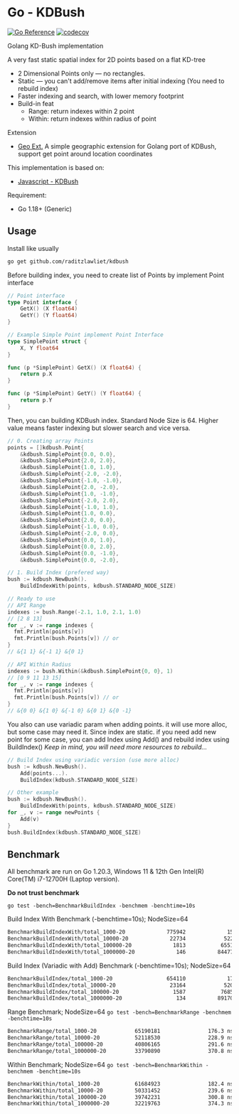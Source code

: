 # Go - KDBush

[![Go Reference](https://pkg.go.dev/badge/github.com/raditzlawliet/kdbush.svg)](https://pkg.go.dev/github.com/raditzlawliet/kdbush)
[![codecov](https://codecov.io/gh/raditzlawliet/kdbush/graph/badge.svg?token=0H3J4MQK59)](https://codecov.io/gh/raditzlawliet/kdbush)

Golang KD-Bush implementation

A very fast static spatial index for 2D points based on a flat KD-tree

- 2 Dimensional Points only — no rectangles.
- Static — you can't add/remove items after initial indexing (You need to rebuild index)
- Faster indexing and search, with lower memory footprint
- Build-in feat
  - Range: return indexes within 2 point
  - Within: return indexes within radius of point

Extension

- [Geo Ext.](geo) A simple geographic extension for Golang port of KDBush, support get point around location coordinates

This implementation is based on:

- [Javascript - KDBush](https://github.com/mourner/kdbush)

Requirement:

- Go 1.18+ (Generic)

## Usage

Install like usually

```sh
go get github.com/raditzlawliet/kdbush
```

Before building index, you need to create list of Points by implement Point interface

```go
// Point interface
type Point interface {
	GetX() (X float64)
	GetY() (Y float64)
}

// Example Simple Point implement Point Interface
type SimplePoint struct {
	X, Y float64
}

func (p *SimplePoint) GetX() (X float64) {
	return p.X
}

func (p *SimplePoint) GetY() (Y float64) {
	return p.Y
}
```

Then, you can building KDBush index.
Standard Node Size is 64. Higher value means faster indexing but slower search and vice versa.

```go
// 0. Creating array Points
points = []kdbush.Point{
    &kdbush.SimplePoint{0.0, 0.0},
    &kdbush.SimplePoint{2.0, 2.0},
    &kdbush.SimplePoint{1.0, 1.0},
    &kdbush.SimplePoint{-2.0, -2.0},
    &kdbush.SimplePoint{-1.0, -1.0},
    &kdbush.SimplePoint{2.0, -2.0},
    &kdbush.SimplePoint{1.0, -1.0},
    &kdbush.SimplePoint{-2.0, 2.0},
    &kdbush.SimplePoint{-1.0, 1.0},
    &kdbush.SimplePoint{1.0, 0.0},
    &kdbush.SimplePoint{2.0, 0.0},
    &kdbush.SimplePoint{-1.0, 0.0},
    &kdbush.SimplePoint{-2.0, 0.0},
    &kdbush.SimplePoint{0.0, 1.0},
    &kdbush.SimplePoint{0.0, 2.0},
    &kdbush.SimplePoint{0.0, -1.0},
    &kdbush.SimplePoint{0.0, -2.0},

// 1. Build Index (prefered way)
bush := kdbush.NewBush().
    BuildIndexWith(points, kdbush.STANDARD_NODE_SIZE)

// Ready to use
// API Range
indexes := bush.Range(-2.1, 1.0, 2.1, 1.0)
// [2 8 13]
for _, v := range indexes {
  fmt.Println(points[v])
  fmt.Println(bush.Points[v]) // or
}
// &{1 1} &{-1 1} &{0 1}

// API Within Radius
indexes := bush.Within(&kdbush.SimplePoint{0, 0}, 1)
// [0 9 11 13 15]
for _, v := range indexes {
  fmt.Println(points[v])
  fmt.Println(bush.Points[v]) // or
}
// &{0 0} &{1 0} &{-1 0} &{0 1} &{0 -1}

```

You also can use variadic param when adding points. it will use more alloc, but some case may need it.
Since index are static. if you need add new point for some case, you can add Index using Add() and rebuild index using BuildIndex()
_Keep in mind, you will need more resources to rebuild..._

```go
// Build Index using variadic version (use more alloc)
bush := kdbush.NewBush().
    Add(points...).
    BuildIndex(kdbush.STANDARD_NODE_SIZE)

// Other example
bush := kdbush.NewBush().
    BuildIndexWith(points, kdbush.STANDARD_NODE_SIZE)
for _, v := range newPoints {
    Add(v)
}
bush.BuildIndex(kdbush.STANDARD_NODE_SIZE)
```

## Benchmark

All benchmark are run on Go 1.20.3, Windows 11 & 12th Gen Intel(R) Core(TM) i7-12700H (Laptop version).

**Do not trust benchmark**

`go test -bench=BenchmarkBuildIndex -benchmem -benchtime=10s`

Build Index With Benchmark (-benchtime=10s); NodeSize=64

```sh
BenchmarkBuildIndexWith/total_1000-20             775942             15443 ns/op           24576 B/op          2 allocs/op
BenchmarkBuildIndexWith/total_10000-20             22734            522197 ns/op          245760 B/op          2 allocs/op
BenchmarkBuildIndexWith/total_100000-20             1813           6551473 ns/op         2408448 B/op          2 allocs/op
BenchmarkBuildIndexWith/total_1000000-20             146          84477151 ns/op        24010752 B/op          2 allocs/op
```

Build Index (Variadic with Add) Benchmark (-benchtime=10s); NodeSize=64

```sh
BenchmarkBuildIndex/total_1000-20                 654110             17228 ns/op           40960 B/op          3 allocs/op
BenchmarkBuildIndex/total_10000-20                 23164            520225 ns/op          409600 B/op          3 allocs/op
BenchmarkBuildIndex/total_100000-20                 1587           7685670 ns/op         4014080 B/op          3 allocs/op
BenchmarkBuildIndex/total_1000000-20                 134          89170069 ns/op        40017920 B/op          3 allocs/op
```

Range Benchmark; NodeSize=64
`go test -bench=BenchmarkRange -benchmem -benchtime=10s`

```sh
BenchmarkRange/total_1000-20            65190181               176.3 ns/op           120 B/op          5 allocs/op
BenchmarkRange/total_10000-20           52118530               228.9 ns/op           216 B/op          9 allocs/op
BenchmarkRange/total_100000-20          40806165               291.6 ns/op           288 B/op         12 allocs/op
BenchmarkRange/total_1000000-20         33790890               370.8 ns/op           360 B/op         15 allocs/op
```

Within Benchmark; NodeSize=64
`go test -bench=BenchmarkWithin -benchmem -benchtime=10s`

```sh
BenchmarkWithin/total_1000-20           61684923               182.4 ns/op           136 B/op          6 allocs/op
BenchmarkWithin/total_10000-20          50331452               239.6 ns/op           232 B/op         10 allocs/op
BenchmarkWithin/total_100000-20         39742231               300.8 ns/op           304 B/op         13 allocs/op
BenchmarkWithin/total_1000000-20        32219763               374.3 ns/op           376 B/op         16 allocs/op
```
